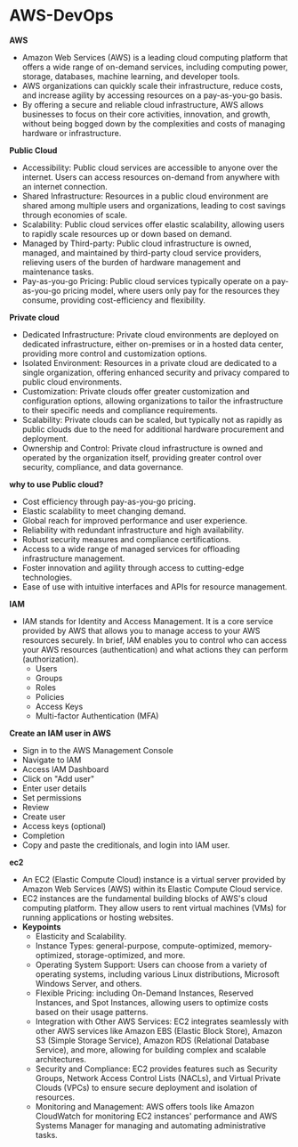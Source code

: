 # AWS-DevOps

**AWS**
* Amazon Web Services (AWS) is a leading cloud computing platform that offers a wide range of on-demand services, including computing power, storage, databases, machine learning, and developer tools.
* AWS organizations can quickly scale their infrastructure, reduce costs, and increase agility by accessing resources on a pay-as-you-go basis.
* By offering a secure and reliable cloud infrastructure, AWS allows businesses to focus on their core activities, innovation, and growth, without being bogged down by the complexities and costs of managing hardware or infrastructure.

**Public Cloud**
* Accessibility: Public cloud services are accessible to anyone over the internet. Users can access resources on-demand from anywhere with an internet connection.
* Shared Infrastructure: Resources in a public cloud environment are shared among multiple users and organizations, leading to cost savings through economies of scale.
* Scalability: Public cloud services offer elastic scalability, allowing users to rapidly scale resources up or down based on demand.
* Managed by Third-party: Public cloud infrastructure is owned, managed, and maintained by third-party cloud service providers, relieving users of the burden of hardware management and maintenance tasks.
* Pay-as-you-go Pricing: Public cloud services typically operate on a pay-as-you-go pricing model, where users only pay for the resources they consume, providing cost-efficiency and flexibility.

**Private cloud**
* Dedicated Infrastructure: Private cloud environments are deployed on dedicated infrastructure, either on-premises or in a hosted data center, providing more control and customization options.
* Isolated Environment: Resources in a private cloud are dedicated to a single organization, offering enhanced security and privacy compared to public cloud environments.
* Customization: Private clouds offer greater customization and configuration options, allowing organizations to tailor the infrastructure to their specific needs and compliance requirements.
* Scalability: Private clouds can be scaled, but typically not as rapidly as public clouds due to the need for additional hardware procurement and deployment.
* Ownership and Control: Private cloud infrastructure is owned and operated by the organization itself, providing greater control over security, compliance, and data governance.

**why to use Public cloud?**
- Cost efficiency through pay-as-you-go pricing.
- Elastic scalability to meet changing demand.
- Global reach for improved performance and user experience.
- Reliability with redundant infrastructure and high availability.
- Robust security measures and compliance certifications.
- Access to a wide range of managed services for offloading infrastructure management.
- Foster innovation and agility through access to cutting-edge technologies.
- Ease of use with intuitive interfaces and APIs for resource management.

**IAM**
* IAM stands for Identity and Access Management. It is a core service provided by AWS that allows you to manage access to your AWS resources securely. In brief, IAM enables you to control who can access your AWS resources (authentication) and what actions they can perform (authorization).
    * Users
    * Groups
    * Roles
    * Policies
    * Access Keys
    * Multi-factor Authentication (MFA)

**Create an IAM user in AWS**
* Sign in to the AWS Management Console
* Navigate to IAM
* Access IAM Dashboard
* Click on "Add user"
* Enter user details
* Set permissions
* Review
* Create user
* Access keys (optional)
* Completion
* Copy and paste the creditionals, and login into IAM user.

**ec2**
- An EC2 (Elastic Compute Cloud) instance is a virtual server provided by Amazon Web Services (AWS) within its Elastic Compute Cloud service.
- EC2 instances are the fundamental building blocks of AWS's cloud computing platform. They allow users to rent virtual machines (VMs) for running applications or hosting websites.
- **Keypoints**
   - Elasticity and Scalability.
   - Instance Types: general-purpose, compute-optimized, memory-optimized, storage-optimized, and more.
   - Operating System Support: Users can choose from a variety of operating systems, including various Linux distributions, Microsoft Windows Server, and others.
   - Flexible Pricing: including On-Demand Instances, Reserved Instances, and Spot Instances, allowing users to optimize costs based on their usage patterns.
   - Integration with Other AWS Services: EC2 integrates seamlessly with other AWS services like Amazon EBS (Elastic Block Store), Amazon S3 (Simple Storage Service), Amazon RDS (Relational Database Service), and more, allowing for building complex and scalable architectures.
   - Security and Compliance: EC2 provides features such as Security Groups, Network Access Control Lists (NACLs), and Virtual Private Clouds (VPCs) to ensure secure deployment and isolation of resources.
   - Monitoring and Management: AWS offers tools like Amazon CloudWatch for monitoring EC2 instances' performance and AWS Systems Manager for managing and automating administrative tasks.


